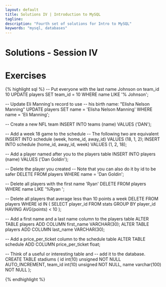 ```yaml
---
layout: default
title: Solutions IV | Introduction to MySQL
tagline:
description: "Fourth set of solutions for Intro to MySQL"
keywords: "mysql, databases"
---
```


Solutions - Session IV
======================

# Exercises

{% highlight sql %}
-- Put everyone with the last name Johnson on team_id 10
UPDATE players SET team_id = 10 WHERE name LIKE '% Johnson';

-- Update Eli Manning's record to use
-- his birth name: "Elisha Nelson Manning"
UPDATE players SET name = 'Elisha Nelson Manning'
WHERE name = 'Eli Manning';

-- Create a new NFL team
INSERT INTO teams (name) VALUES ('DAN');

-- Add a week 18 game to the schedule
-- The following two are equivalent
INSERT INTO schedule (week, home_id, away_id) VALUES (18, 1, 2);
INSERT INTO schedule (home_id, away_id, week) VALUES (1, 2, 18);

-- Add a player named after you to the players table
INSERT INTO players (name) VALUES ('Dan Goldin');

-- Delete the player you created
-- Note that you can also do it by id to be safer
DELETE FROM players WHERE name = 'Dan Goldin';

-- Delete all players with the first name 'Ryan'
DELETE FROM players WHERE name LIKE '%Ryan ';

-- Delete all players that average less than 10 points a week
DELETE FROM players
WHERE id IN (
  SELECT player_id
  FROM stats
  GROUP BY player_id
  HAVING AVG(points) < 10
);

-- Add a first name and a last name column to the players table
ALTER TABLE players ADD COLUMN first_name VARCHAR(30);
ALTER TABLE players ADD COLUMN last_name VARCHAR(30);

-- Add a price_per_ticket column to the schedule table
ALTER TABLE schedule ADD COLUMN price_per_ticket float;

-- Think of a useful or interesting table and
-- add it to the database.
CREATE TABLE stadiums (
  id int(10) unsigned NOT NULL AUTO_INCREMENT,
  team_id int(10) unsigned NOT NULL,
  name varchar(100) NOT NULL
);

{% endhighlight %}